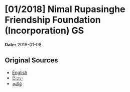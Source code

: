 # [01/2018] Nimal Rupasinghe Friendship Foundation (Incorporation) GS

**Date:** 2018-01-08

## Original Sources

- [English](https://documents.gov.lk/view/bills/2018/1/01-2018_E.pdf)
- [සිංහල](https://documents.gov.lk/view/bills/2018/1/01-2018_S.pdf)
- [தமிழ்](https://documents.gov.lk/view/bills/2018/1/01-2018_T.pdf)
